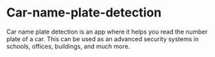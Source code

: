 # Car-name-plate-detection
Car name plate detection is an app where it helps you read the number plate of a car.    This can be used as an advanced security systems in schools, offices, buildings, and much more.
